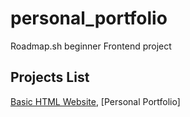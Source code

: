 # personal_portfolio
Roadmap.sh beginner Frontend project
## Projects List

[Basic HTML Website](https://github.com/jacopo-jack/personal_portfolio/edit/main/README.md), [Personal Portfolio]
